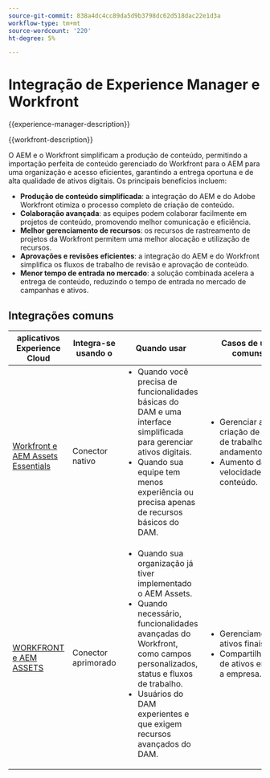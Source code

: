 ```yaml
---
source-git-commit: 838a4dc4cc89da5d9b3798dc62d518dac22e1d3a
workflow-type: tm+mt
source-wordcount: '220'
ht-degree: 5%

---
```



# Integração de Experience Manager e Workfront

{{experience-manager-description}}

{{workfront-description}}

O AEM e o Workfront simplificam a produção de conteúdo, permitindo a importação perfeita de conteúdo gerenciado do Workfront para o AEM para uma organização e acesso eficientes, garantindo a entrega oportuna e de alta qualidade de ativos digitais. Os principais benefícios incluem:

+ **Produção de conteúdo simplificada**: a integração do AEM e do Adobe Workfront otimiza o processo completo de criação de conteúdo.
+ **Colaboração avançada**: as equipes podem colaborar facilmente em projetos de conteúdo, promovendo melhor comunicação e eficiência.
+ **Melhor gerenciamento de recursos**: os recursos de rastreamento de projetos da Workfront permitem uma melhor alocação e utilização de recursos.
+ **Aprovações e revisões eficientes**: a integração do AEM e do Workfront simplifica os fluxos de trabalho de revisão e aprovação de conteúdo.
+ **Menor tempo de entrada no mercado**: a solução combinada acelera a entrega de conteúdo, reduzindo o tempo de entrada no mercado de campanhas e ativos.

## Integrações comuns

<table>
    <thead>
        <tr>
            <th>aplicativos Experience Cloud</th>
            <th>Integra-se usando o</th>
            <th>Quando usar</th>
            <th>Casos de uso comuns</th>
        </tr>
    </thead>
    <tbody>
        <tr>
            <td><a href="https://experienceleague.adobe.com/docs/experience-manager-learn/assets-essentials/workfront/configure.html?lang=pt-BR" target="_blank" rel="noreferrer">Workfront e AEM Assets Essentials</a></td>
            <td>Conector nativo</td>
            <td>
              <ul style="margin-top: 0;">
                <li>Quando você precisa de funcionalidades básicas do DAM e uma interface simplificada para gerenciar ativos digitais.</li>
                <li>Quando sua equipe tem menos experiência ou precisa apenas de recursos básicos do DAM.</li>
              </ul>
            </td>
            <td>
                <ul style="margin-top: 0;">
                  <li>Gerenciar a criação de ativos de trabalho em andamento.</li>
                  <li>Aumento da velocidade do conteúdo.</li>
                </ul>
            </td>
        </tr>
        <tr>
            <td><a href="https://experienceleague.adobe.com/docs/experience-manager-learn/assets/workfront/enhanced-connector/aem-experts-series/overview.html" target="_blank" rel="noreferrer">WORKFRONT e AEM ASSETS</a></td>
            <td>Conector aprimorado</td>
            <td>
                <ul style="margin-top: 0;">
                    <li>Quando sua organização já tiver implementado o AEM Assets.</li>
                    <li>Quando necessário, funcionalidades avançadas do Workfront, como campos personalizados, status e fluxos de trabalho.</li>
                    <li>Usuários do DAM experientes e que exigem recursos avançados do DAM.</li>
                </ul>
            </td>
            <td>
              <ul style="margin-top: 0;">
                <li>Gerenciamento de ativos finais.</li>
                <li>Compartilhamento de ativos em toda a empresa.</li>
              </ul>
            </td>
        </tr>
    </tbody>          
</table>
